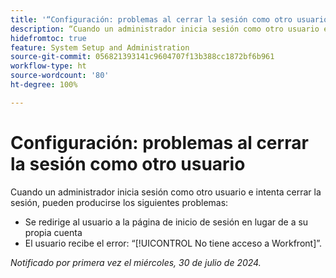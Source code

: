 ```yaml
---
title: '“Configuración: problemas al cerrar la sesión como otro usuario”'
description: “Cuando un administrador inicia sesión como otro usuario e intenta cerrar la sesión, pueden producirse problemas”.
hidefromtoc: true
feature: System Setup and Administration
source-git-commit: 056821393141c9604707f13b388cc1872bf6b961
workflow-type: ht
source-wordcount: '80'
ht-degree: 100%

---
```



# Configuración: problemas al cerrar la sesión como otro usuario

Cuando un administrador inicia sesión como otro usuario e intenta cerrar la sesión, pueden producirse los siguientes problemas:

* Se redirige al usuario a la página de inicio de sesión en lugar de a su propia cuenta
* El usuario recibe el error: “[!UICONTROL No tiene acceso a Workfront]”.

_Notificado por primera vez el miércoles, 30 de julio de 2024._
